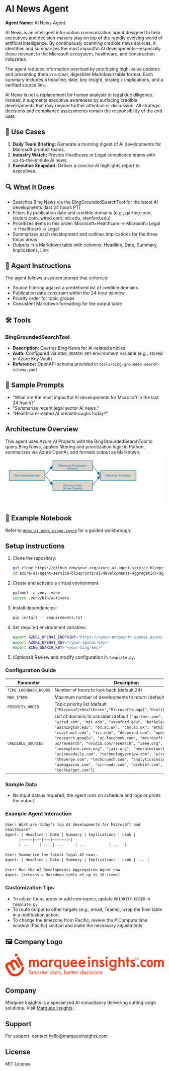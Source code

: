 # AI News Agent

**Agent Name:** AI News Agent

AI News is an intelligent information summarization agent designed to help executives and decision-makers stay on top of the rapidly evolving world of artificial intelligence. By continuously scanning credible news sources, it identifies and summarizes the most impactful AI developments—especially those relevant to the Microsoft ecosystem, healthcare, and construction industries.

The agent reduces information overload by prioritizing high-value updates and presenting them in a clear, digestible Markdown table format. Each summary includes a headline, date, key insight, strategic implications, and a verified source link.

AI News is not a replacement for human analysis or legal due diligence. Instead, it augments executive awareness by surfacing credible developments that may require further attention or discussion. All strategic decisions and compliance assessments remain the responsibility of the end user.


## 🎯 Use Cases

1. **Daily Team Briefing:** Generate a morning digest of AI developments for Microsoft product teams.
2. **Industry Watch:** Provide Healthcare or Legal compliance teams with up-to-the-minute AI news.
3. **Executive Snapshot:** Deliver a concise AI highlights report to executives.

## 🔍 What It Does

- Searches Bing News via the BingGroundedSearchTool for the latest AI developments (last 24 hours PT)
- Filters by publication date and credible domains (e.g., gartner.com, reuters.com, wired.com, mit.edu, stanford.edu)
- Prioritizes items in this order: Microsoft+Healthcare → Microsoft+Legal → Healthcare → Legal
- Summarizes each development and outlines implications for the three focus areas
- Outputs in a Markdown table with columns: Headline, Date, Summary, Implications, Link

## 🧠 Agent Instructions

The agent follows a system prompt that enforces:
- Source filtering against a predefined list of credible domains
- Publication date constraint within the 24‑hour window
- Priority order for topic groups
- Consistent Markdown formatting for the output table

## 🛠 Tools

### BingGroundedSearchTool
- **Description:** Queries Bing News for AI-related articles
- **Auth:** Configured via `BING_SEARCH_KEY` environment variable (e.g., stored in Azure Key Vault)
- **Reference:** OpenAPI schema provided in `tools/bing-grounded-search-schema.yaml`

## 🧪 Sample Prompts

- "What are the most impactful AI developments for Microsoft in the last 24 hours?"
- "Summarize recent legal sector AI news."
- "Healthcare-related AI breakthroughs today?"

## Architecture Overview
This agent uses Azure AI Projects with the BingGroundedSearchTool to query Bing News, applies filtering and prioritization logic in Python, summarizes via Azure OpenAI, and formats output as Markdown.  
![Architecture Diagram](./assets/architecture.png)

## 📁 Example Notebook

Refer to [`demo_ai_news_usage.ipynb`](./assets/demo_ai_news_usage.ipynb) for a guided walkthrough.

## Setup Instructions

1. Clone the repository:
   ```bash
   git clone https://github.com/your-org/azure-ai-agent-service-blueprints.git
   cd azure-ai-agent-service-blueprints/ai-developments-aggregation-agent
   ```
2. Create and activate a virtual environment:
   ```bash
   python3 -m venv .venv
   source .venv/bin/activate
   ```
3. Install dependencies:
   ```bash
   pip install -r requirements.txt
   ```
4. Set required environment variables:
   ```bash
   export AZURE_OPENAI_ENDPOINT="https://<your-endpoint>.openai.azure.com/"
   export AZURE_OPENAI_KEY="<your-openai-key>"
   export BING_SEARCH_KEY="<your-bing-key>"
   ```
5. (Optional) Review and modify configuration in `template.py`.

### Configuration Guide

| Parameter                | Description                                                                                                         |
|--------------------------|---------------------------------------------------------------------------------------------------------------------|
| `TIME_LOOKBACK_HOURS`    | Number of hours to look back (default 24)                                                                            |
| `MAX_ITEMS`              | Maximum number of developments to return (default 10)                                                                |
| `PRIORITY_ORDER`         | Topic priority list (default `["Microsoft+Healthcare","Microsoft+Legal","Healthcare","Legal"]`)                      |
| `CREDIBLE_SOURCES`       | List of domains to consider (default `["gartner.com", "reuters.com", "wired.com", "mit.edu", "stanford.edu", "berkeley.edu", "washington.edu", "ox.ac.uk", "cam.ac.uk", "ethz.ch", "mpg.de", "csail.mit.edu", "isi.edu", "deepmind.com", "openai.com", "research.google", "ai.facebook.com", "microsoft.com/en-us/research", "nvidia.com/research", "ieee.org", "ieeexplore.ieee.org", "jair.org", "neuralnetworksjournal.com", "sciencedaily.com", "technologyreview.com", "wired.com", "theverge.com", "techcrunch.com", "analyticsinsight.net", "aimagazine.com", "aitrends.com", "aichief.com", "techtarget.com"]`)            |

### Sample Data

- No input data is required; the agent runs on schedule and logs or prints the output.

### Example Agent Interaction

```text
User: What are today’s top AI developments for Microsoft and healthcare?
Agent: | Headline | Date | Summary | Implications | Link |
      |—————|———|———|——————|—|
      | ...    | ... | ...     | ...          | ...  |

User: Summarize the latest legal AI news.
Agent: | Headline | Date | Summary | Implications | Link | ... |

User: Run the AI Developments Aggregation Agent now.
Agent: (returns a Markdown table of up to 10 items)
```

### Customization Tips

- To adjust focus areas or add new topics, update `PRIORITY_ORDER` in `template.py`.
- To route output to other targets (e.g., email, Teams), wrap the final table in a notification action.
- To change the timezone from Pacific, review the # Compute time window (Pacific) section and make the necessary adjustments

## 🖼 Company Logo

![Logo](./assets/marquee_insights_logo.svg)

## Company
Marquee Insights is a specialized AI consultancy delivering cutting-edge solutions. Visit [Marquee Insights](https://marqueeinsights.com).

## Support
For support, contact hello@marqueeinsights.com

## License

MIT License

